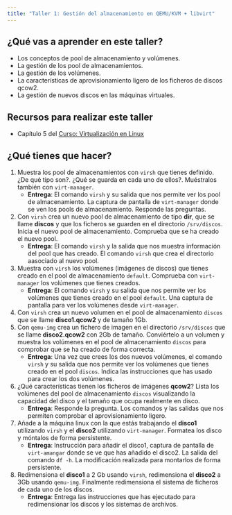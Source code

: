 ```yaml
---
title: "Taller 1: Gestión del almacenamiento en QEMU/KVM + libvirt"
---
```


## ¿Qué vas a aprender en este taller?

* Los conceptos de pool de almacenamiento y volúmenes.
* La gestión de los pool de almacenamientos.
* La gestión de los volúmenes.
* La características de aprovisionamiento ligero de los ficheros de discos qcow2.
* La gestión de nuevos discos en las máquinas virtuales.

## Recursos para realizar este taller

* Capítulo 5 del [Curso: Virtualización en Linux](https://github.com/josedom24/curso_virtualizacion_linux)

## ¿Qué tienes que hacer?

1. Muestra los pool de almacenamientos con `virsh` que tienes definido. ¿De qué tipo son?. ¿Qué se guarda en cada uno de ellos?. Muéstralos también con `virt-manager`.
    * **Entrega**: El comando `virsh` y su salida que nos permite ver los pool de almacenamiento. La captura de pantalla de `virt-manager` donde se ven los pools de almacenamiento. Responde las preguntas.
2. Con `virsh` crea un nuevo pool de almacenamiento de tipo **dir**, que se llame **discos** y que los ficheros se guarden en el directorio `/srv/discos`. Inicia el nuevo pool de almacenamiento. Comprueba que se ha creado el nuevo pool.
    * **Entrega**: El comando `virsh` y la salida que nos muestra información del pool que has creado. El comando `virsh` que crea el directorio aasociado al nuevo pool.
3. Muestra con `virsh` los volúmenes (imágenes de discos) que tienes creado en el pool de almacenamiento `default`. Comprueba con `virt-manager` los volúmenes que tienes creados.
    * **Entrega**: El comando `virsh` y su salida que nos permite ver los volúmenes que tienes creado en el pool `default`. Una captura de pantalla para ver los volúmenes desde `virt-manager`.
4. Con `virsh` crea un nuevo volumen en el pool de almacenamiento `discos` que se llame **disco1.qcow2** y de tamaño 1Gb.
5. Con `qemu-img` crea un fichero de imagen en el directorio `/srv/discos` que se llame **disco2.qcow2** con 2Gb de tamaño. Conviértelo a un volumen y muestra los volúmenes en el pool de almacenamiento `discos` para comprobar que se ha creado de forma correcta.
    * **Entrega**:  Una vez que crees los dos nuevos volúmenes, el comando `virsh` y su salida que nos permite ver los volúmenes que tienes creado en el pool `discos`. Indica las instrucciones que has usado para crear los dos volúmenes.
6. ¿Qué características tienen los ficheros de imágenes **qcow2**? Lista los volúmenes del pool de almacenamiento `discos` visualizando la capacidad del disco y el tamaño que ocupa realmente en disco.
    * **Entrega**: Responde la pregunta. Los comandos y las salidas que nos permiten comprobar el aprovisionamiento ligero.
7. Añade a la máquina linux con la que estás trabajando el **disco1** utilizando `virsh` y el **disco2** utilizando `virt-manager`. Formatea los disco y móntalos de forma persistente.
    * **Entrega**: Instrucción para añadir el disco1, captura de pantalla de `virt-amangar` donde se ve que has añadido el disco2. La salida del comando `df -h`. La modificación realizada para montarlos de forma persistente.
8. Redimensiona el **disco1** a 2 Gb usando `virsh`, redimensiona el **disco2** a 3Gb usando `qemu-img`. Finalmente redimensiona el sistema de ficheros de cada uno de los discos.
    * **Entrega**: Entrega las instrucciones que has ejecutado para redimensionar los discos y los sistemas de archivos.
